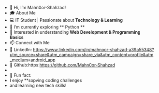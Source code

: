 - 👋 Hi, I’m Mahn0or-Shahzad!
- 🎓 About Me
- 💻 IT Student | Passionate about
  **Technology & Learning**
- 🌱 I’m currently exploring ** Python **
- 🚀 Interested in understanding **Web
Development & Programming Basics**
- 📫 Connect with Me
- 🔗 LinkedIn: https://www.linkedin.com/in/mahnoor-shahzad-a39a55348?utm_source=share&utm_campaign=share_via&utm_content=profile&utm_medium=android_app
- 🔗 Github:https:https://github.com/Mahn0or-Shahzad
- 
- 🌟 Fun fact:
- I enjoy **sopving coding challenges
- and learning new tech skills!

<!---
Mahn0or-Shahzad/Mahn0or-Shahzad is a ✨ special ✨ repository because its `README.md` (this file) appears on your GitHub profile.
You can click the Preview link to take a look at your changes.
--->
